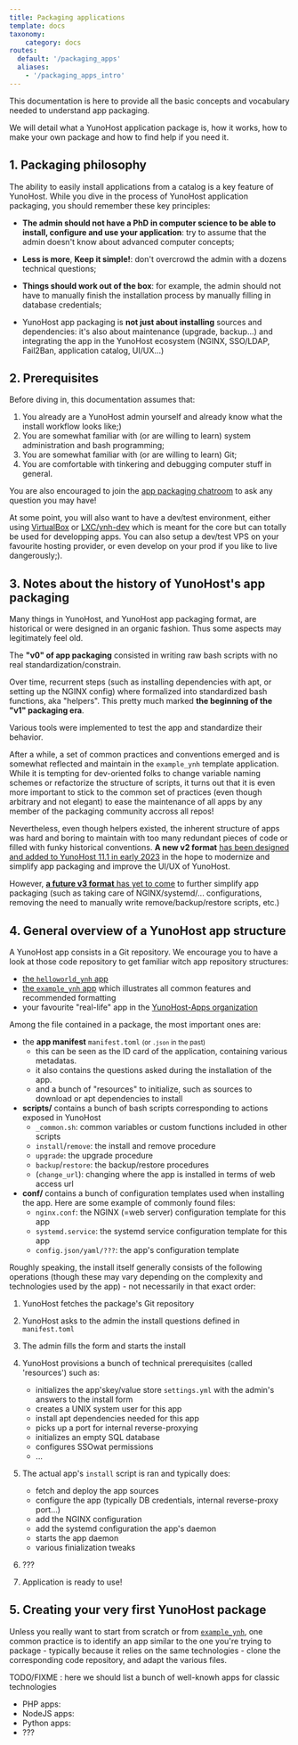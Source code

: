 ```yaml
---
title: Packaging applications
template: docs
taxonomy:
    category: docs
routes:
  default: '/packaging_apps'
  aliases:
    - '/packaging_apps_intro'
---
```


This documentation is here to provide all the basic concepts and vocabulary needed to understand app packaging.

We will detail what a YunoHost application package is, how it works, how to make your own package and how to find help if you need it.

## 1. Packaging philosophy

The ability to easily install applications from a catalog is a key feature of YunoHost. While you dive in the process of YunoHost application packaging, you should remember these key principles:

- **The admin should not have a PhD in computer science to be able to install, configure and use your application**: try to assume that the admin doesn't know about advanced computer concepts;

- **Less is more**, **Keep it simple!**: don't overcrowd the admin with a dozens technical questions;

- **Things should work out of the box**: for example, the admin should not have to manually finish the installation process by manually filling in database credentials;

- YunoHost app packaging is **not just about installing** sources and dependencies: it's also about maintenance (upgrade, backup...) and integrating the app in the YunoHost ecosystem (NGINX, SSO/LDAP, Fail2Ban, application catalog, UI/UX...)

## 2. Prerequisites

Before diving in, this documentation assumes that:

1. You already are a YunoHost admin yourself and already know what the install workflow looks like;)
2. You are somewhat familiar with (or are willing to learn) system administration and bash programming;
3. You are somewhat familiar with (or are willing to learn) Git;
4. You are comfortable with tinkering and debugging computer stuff in general.

You are also encouraged to join the [app packaging chatroom](/chat_rooms) to ask any question you may have!

At some point, you will also want to have a dev/test environment, either using [VirtualBox](/packaging_apps_virtualbox) or [LXC/ynh-dev](https://github.com/yunohost/ynh-dev) which is meant for the core but can totally be used for developping apps. You can also setup a dev/test VPS on your favourite hosting provider, or even develop on your prod if you like to live dangerously;).

## 3. Notes about the history of YunoHost's app packaging

Many things in YunoHost, and YunoHost app packaging format, are historical or were designed in an organic fashion. Thus some aspects may legitimately feel old.

The **"v0" of app packaging** consisted in writing raw bash scripts with no real standardization/constrain.

Over time, recurrent steps (such as installing dependencies with apt, or setting up the NGINX config) where formalized into standardized bash functions, aka "helpers". This pretty much marked **the beginning of the "v1" packaging era**.

Various tools were implemented to test the app and standardize their behavior.

After a while, a set of common practices and conventions emerged and is somewhat reflected and maintain in the `example_ynh` template application. While it is tempting for dev-oriented folks to change variable naming schemes or refactorize the structure of scripts, it turns out that it is even more important to stick to the common set of practices (even though arbitrary and not elegant) to ease the maintenance of all apps by any member of the packaging community accross all repos!

Nevertheless, even though helpers existed, the inherent structure of apps was hard and boring to maintain with too many redundant pieces of code or filled with funky historical conventions. **A new v2 format** [has been designed and added to YunoHost 11.1 in early 2023](https://github.com/YunoHost/yunohost/pull/1289) in the hope to modernize and simplify app packaging and improve the UI/UX of YunoHost.

However, [**a future v3 format** has yet to come](https://github.com/YunoHost/issues/issues/2136) to further simplify app packaging (such as taking care of NGINX/systemd/... configurations, removing the need to manually write remove/backup/restore scripts, etc.)

## 4. General overview of a YunoHost app structure

A YunoHost app consists in a Git repository. We encourage you to have a look at those code repository to get familiar witch app repository structures:

- [the `helloworld_ynh` app](https://github.com/YunoHost-Apps/helloworld_ynh)
- [the `example_ynh` app](https://github.com/YunoHost/example_ynh) which illustrates all common features and recommended formatting
- your favourite "real-life" app in the [YunoHost-Apps organization](https://github.com/orgs/YunoHost-Apps/repositories)

Among the file contained in a package, the most important ones are:

- the **app manifest** `manifest.toml` <small>(or `.json` in the past)</small>
  - this can be seen as the ID card of the application, containing various metadatas.
  - it also contains the questions asked during the installation of the app.
  - and a bunch of "resources" to initialize, such as sources to download or apt dependencies to install
- **scripts/** contains a bunch of bash scripts corresponding to actions exposed in YunoHost
  - `_common.sh`: common variables or custom functions included in other scripts
  - `install`/`remove`: the install and remove procedure
  - `upgrade`: the upgrade procedure
  - `backup`/`restore`: the backup/restore procedures
  - (`change_url`): changing where the app is installed in terms of web access url
- **conf/** contains a bunch of configuration templates used when installing the app. Here are some example of commonly found files:
  - `nginx.conf`: the NGINX (=web server) configuration template for this app
  - `systemd.service`: the systemd service configuration template for this app
  - `config.json/yaml/???`: the app's configuration template

Roughly speaking, the install itself generally consists of the following operations (though these may vary depending on the complexity and technologies used by the app) - not necessarily in that exact order:

1. YunoHost fetches the package's Git repository
2. YunoHost asks to the admin the install questions defined in `manifest.toml`
3. The admin fills the form and starts the install
4. YunoHost provisions a bunch of technical prerequisites (called 'resources') such as:

    - initializes the app'skey/value store `settings.yml` with the admin's answers to the install form
    - creates a UNIX system user for this app
    - install apt dependencies needed for this app
    - picks up a port for internal reverse-proxying
    - initializes an empty SQL database
    - configures SSOwat permissions
    - ...

5. The actual app's `install` script is ran and typically does:

    - fetch and deploy the app sources
    - configure the app (typically DB credentials, internal reverse-proxy port...)
    - add the NGINX configuration
    - add the systemd configuration the app's daemon
    - starts the app daemon
    - various finialization tweaks

6. ???
7. Application is ready to use!

## 5. Creating your very first YunoHost package

Unless you really want to start from scratch or from [`example_ynh`](https://github.com/YunoHost/example_ynh), one common practice is to identify an app similar to the one you're trying to package - typically because it relies on the same technologies - clone the corresponding code repository, and adapt the various files.

TODO/FIXME : here we should list a bunch of well-knowh apps for classic technologies

- PHP apps:
- NodeJS apps:
- Python apps:
- ???
